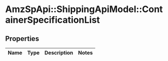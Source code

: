 # AmzSpApi::ShippingApiModel::ContainerSpecificationList

## Properties
Name | Type | Description | Notes
------------ | ------------- | ------------- | -------------

